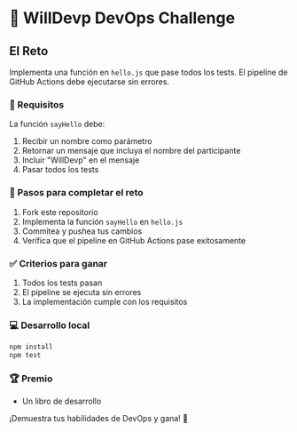 # 🚀 WillDevp DevOps Challenge

## El Reto

Implementa una función en `hello.js` que pase todos los tests. El pipeline de GitHub Actions debe ejecutarse sin errores.

### 📝 Requisitos

La función `sayHello` debe:
1. Recibir un nombre como parámetro
2. Retornar un mensaje que incluya el nombre del participante
3. Incluir "WillDevp" en el mensaje
4. Pasar todos los tests

### 🎯 Pasos para completar el reto

1. Fork este repositorio
2. Implementa la función `sayHello` en `hello.js`
3. Commitea y pushea tus cambios
4. Verifica que el pipeline en GitHub Actions pase exitosamente

### ✅ Criterios para ganar

1. Todos los tests pasan
2. El pipeline se ejecuta sin errores
3. La implementación cumple con los requisitos

### 💻 Desarrollo local

```bash
npm install
npm test
```

### 🏆 Premio
- Un libro de desarrollo

¡Demuestra tus habilidades de DevOps y gana! 🎉
